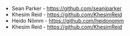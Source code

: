 - Sean Parker - <https://github.com/seanjparker>
- Khesim Reid - <https://github.com/KhesimReid>
- Heido Nõmm - <https://github.com/heidonomm>
- Khesim Reid - <https://github.com/KhesimReid>
